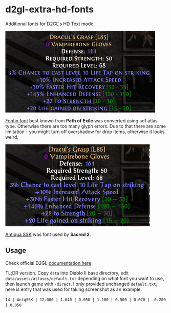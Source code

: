 # d2gl-extra-hd-fonts
Additional fonts for D2GL's HD Text mode.

![Fontin font screenshot](/screenshots/fontin.png)

[Fontin font](https://www.fontsquirrel.com/fonts/fontin) best known from **Path of Exile** was converted using sdf atlas type. Otherwise there are too many glyph errors. Due to that there are some limitation - you might turn off overshadow for drop items, otherwise it looks weird.

![Antiqua SSK](/screenshots/antiquassk.png)

[Antiqua SSK](https://eng.m.fontke.com/font/10000725/) was font used by **Sacred 2**.

## Usage

Check official D2GL [documentation here](https://github.com/bayaraa/d2gl/wiki/HD-Text)

TL;DR version. Copy `data` into Diablo II base directory, edit `data/assets/atlases/default.txt` depending on what font you want to use, then launch game with `-direct`.
I only provided unchanged `default.txt`, here is entry that was used for taking screenshot as an example:

`14 | AntqSSK | 12.000 | 1.040 | 0.050 | 1.100 | 0.500 | 0.070 | -0.200 | 0.050`
